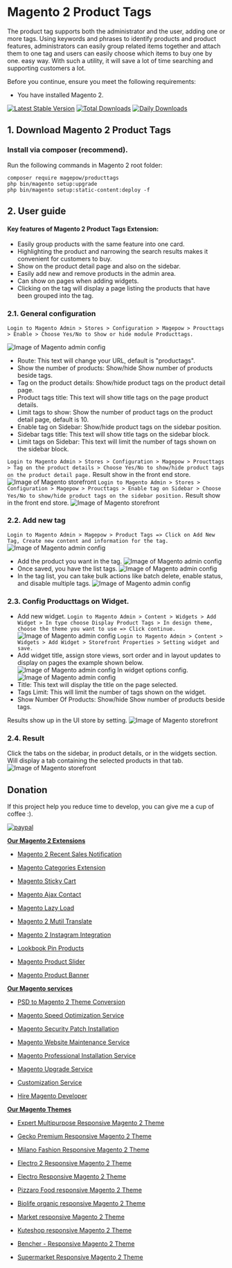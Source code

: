 # Magento 2 Product Tags

The product tag supports both the administrator and the user, adding one or more tags. Using keywords and phrases to identify products and product features, administrators can easily group related items together and attach them to one tag and users can easily choose which items to buy one by one. easy way. With such a utility, it will save a lot of time searching and supporting customers a lot.

Before you continue, ensure you meet the following requirements:

  * You have installed Magento 2.

[![Latest Stable Version](https://poser.pugx.org/magepow/producttags/v/stable)](https://packagist.org/packages/magepow/producttags)
[![Total Downloads](https://poser.pugx.org/magepow/producttags/downloads)](https://packagist.org/packages/magepow/producttags)
[![Daily Downloads](https://poser.pugx.org/magepow/producttags/d/daily)](https://packagist.org/packages/magepow/producttags)

## 1. Download Magento 2 Product Tags

 ### Install via composer (recommend).
Run the following commands in Magento 2 root folder:
```
composer require magepow/producttags
php bin/magento setup:upgrade
php bin/magento setup:static-content:deploy -f
```

## 2. User guide
   #### Key features of Magento 2 Product Tags Extension:

  * Easily group products with the same feature into one card.
  * Highlighting the product and narrowing the search results makes it convenient for customers to buy.
  * Show on the product detail page and also on the sidebar.
  * Easily add new and remove products in the admin area.
  * Can show on pages when adding widgets.
  * Clicking on the tag will display a page listing the products that have been grouped into the tag.
  ### 2.1. General configuration

  `Login to Magento Admin > Stores > Configuration > Magepow > Proucttags > Enable > Choose Yes/No to Show or hide module Producttags.`
  
  ![Image of Magento admin config](https://github.com/magepow/magento2-producttags/blob/master/media/adminconfig_producttags.png)
  * Route: This text will change your URL, default is "productags".
  * Show the number of products: Show/hide Show number of products beside tags.
  * Tag on the product details: Show/hide product tags on the product detail page.
  * Product tags title: This text will show title tags on the page product details. 
  * Limit tags to show: Show the number of product tags on the product detail page, default is 10.
  * Enable tag on Sidebar: Show/hide product tags on the sidebar position.
  * Sidebar tags title: This text will show title tags on the sidebar block.
  * Limit tags on Sidebar: This text will limit the number of tags shown on the sidebar block. 

  `Login to Magento Admin > Stores > Configuration > Magepow > Proucttags > Tag on the product details > Choose Yes/No to show/hide product tags on the product detail page.`
  Result show in the front end store.
  ![Image of Magento storefront](https://github.com/magepow/magento2-producttags/blob/master/media/product_details.png)
  `Login to Magento Admin > Stores > Configuration > Magepow > Proucttags > Enable tag on Sidebar > Choose Yes/No to show/hide product tags on the sidebar position.`
  Result show in the front end store.
  ![Image of Magento storefront](https://github.com/magepow/magento2-producttags/blob/master/media/producttags_sidebar.png)
  ### 2.2. Add new tag
   `Login to Magento Admin > Magepow > Product Tags => Click on Add New Tag, Create new content and information for the tag.`
  ![Image of Magento admin config](https://github.com/magepow/magento2-producttags/blob/master/media/form_producttags.png)
   * Add the product you want in the tag.
  ![Image of Magento admin config](https://github.com/magepow/magento2-producttags/blob/master/media/gallery_product.png)
   * Once saved, you have the list tags.
   ![Image of Magento admin config](https://github.com/magepow/magento2-producttags/blob/master/media/list_tags.png)
   * In the tag list, you can take bulk actions like batch delete, enable status, and disable multiple tags.
   ![Image of Magento admin config](https://github.com/magepow/magento2-producttags/blob/master/media/massaction.png)
  ### 2.3. Config Producttags on Widget.
   * Add new widget.
   `Login to Magento Admin > Content > Widgets > Add Widget > In type choose Display Product Tags > In design theme, choose the theme you want to use => Click continue.`
   ![Image of Magento admin config](https://github.com/magepow/magento2-producttags/blob/master/media/add_widget.png)
   `Login to Magento Admin > Content > Widgets > Add Widget > Storefront Properties > Setting widget and save.`
   * Add widget title, assign store views, sort order and in layout updates to display on pages the example shown below.
   ![Image of Magento admin config](https://github.com/magepow/magento2-producttags/blob/master/media/config_widget.png)
    In widget options config.
   ![Image of Magento admin config](https://github.com/magepow/magento2-producttags/blob/master/media/config_widget_producttags.png)
   * Title: This text will display the title on the page selected.
   * Tags Limit: This will limit the number of tags shown on the widget.
   * Show Number Of Products: Show/hide Show number of products beside tags.

   Results show up in the UI store by setting.
   ![Image of Magento storefront](https://github.com/magepow/magento2-producttags/blob/master/media/producttags_widget.png)
  ### 2.4. Result 
  Click the tabs on the sidebar, in product details, or in the widgets section. Will display a tab containing the selected products in that tab.
  ![Image of Magento storefront](https://github.com/magepow/magento2-producttags/blob/master/media/list_product.png)
 ## Donation

If this project help you reduce time to develop, you can give me a cup of coffee :).

[![paypal](https://www.paypalobjects.com/en_US/i/btn/btn_donateCC_LG.gif)](https://www.paypal.com/paypalme/alopay)

      
**[Our Magento 2 Extensions](https://magepow.com/magento-2-extensions.html)**

* [Magento 2 Recent Sales Notification](https://magepow.com/magento-2-recent-sales-notification.html)

* [Magento Categories Extension](https://magepow.com/magento-categories-extension.html)

* [Magento Sticky Cart](https://magepow.com/magento-sticky-cart.html)

* [Magento Ajax Contact](https://magepow.com/magento-ajax-contact-form.html)

* [Magento Lazy Load](https://magepow.com/magento-lazy-load.html)

* [Magento 2 Mutil Translate](https://magepow.com/magento-multi-translate.html)

* [Magento 2 Instagram Integration](https://magepow.com/magento-2-instagram.html)

* [Lookbook Pin Products](https://magepow.com/lookbook-pin-products.html)

* [Magento Product Slider](https://magepow.com/magento-product-slider.html)

* [Magento Product Banner](https://magepow.com/magento-banner-slider.html)

**[Our Magento services](https://magepow.com/magento-services.html)**

* [PSD to Magento 2 Theme Conversion](https://magepow.com/psd-to-magento-theme-conversion.html)

* [Magento Speed Optimization Service](https://magepow.com/magento-speed-optimization-service.html)

* [Magento Security Patch Installation](https://magepow.com/magento-security-patch-installation.html)

* [Magento Website Maintenance Service](https://magepow.com/website-maintenance-service.html)

* [Magento Professional Installation Service](https://magepow.com/professional-installation-service.html)

* [Magento Upgrade Service](https://magepow.com/magento-upgrade-service.html)

* [Customization Service](https://magepow.com/customization-service.html)

* [Hire Magento Developer](https://magepow.com/hire-magento-developer.html)

**[Our Magento Themes](https://alothemes.com/)**

* [Expert Multipurpose Responsive Magento 2 Theme](https://1.envato.market/c/1314680/275988/4415?u=https://themeforest.net/item/expert-premium-responsive-magento-2-and-1-support-rtl-magento-2-/21667789)

* [Gecko Premium Responsive Magento 2 Theme](https://1.envato.market/c/1314680/275988/4415?u=https://themeforest.net/item/gecko-responsive-magento-2-theme-rtl-supported/24677410)

* [Milano Fashion Responsive Magento 2 Theme](https://1.envato.market/c/1314680/275988/4415?u=https://themeforest.net/item/milano-fashion-responsive-magento-1-2-theme/12141971)

* [Electro 2 Responsive Magento 2 Theme](https://1.envato.market/c/1314680/275988/4415?u=https://themeforest.net/item/electro2-premium-responsive-magento-2-rtl-supported/26875864)

* [Electro Responsive Magento 2 Theme](https://1.envato.market/c/1314680/275988/4415?u=https://themeforest.net/item/electro-responsive-magento-1-2-theme/17042067)

* [Pizzaro Food responsive Magento 2 Theme](https://1.envato.market/c/1314680/275988/4415?u=https://themeforest.net/item/pizzaro-food-responsive-magento-1-2-theme/19438157)

* [Biolife organic responsive Magento 2 Theme](https://1.envato.market/c/1314680/275988/4415?u=https://themeforest.net/item/biolife-organic-food-magento-2-theme-rtl-supported/25712510)

* [Market responsive Magento 2 Theme](https://1.envato.market/c/1314680/275988/4415?u=https://themeforest.net/item/market-responsive-magento-2-theme/22997928)

* [Kuteshop responsive Magento 2 Theme](https://1.envato.market/c/1314680/275988/4415?u=https://themeforest.net/item/kuteshop-multipurpose-responsive-magento-1-2-theme/12985435)

* [Bencher - Responsive Magento 2 Theme](https://1.envato.market/c/1314680/275988/4415?u=https://themeforest.net/item/bencher-responsive-magento-1-2-theme/15787772)

* [Supermarket Responsive Magento 2 Theme](https://1.envato.market/c/1314680/275988/4415?u=https://themeforest.net/item/supermarket-responsive-magento-1-2-theme/18447995)
